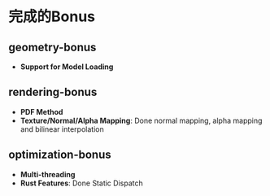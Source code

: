 # 完成的Bonus

## geometry-bonus

- **Support for Model Loading**

## rendering-bonus

- **PDF Method**
- **Texture/Normal/Alpha Mapping**:
Done normal mapping, alpha mapping and bilinear interpolation

## optimization-bonus

- **Multi-threading**
- **Rust Features**:
Done Static Dispatch